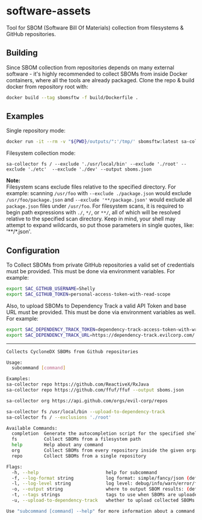 # software-assets

Tool for SBOM (Software Bill Of Materials) collection from filesystems & GitHub repositories.

## Building
Since SBOM collection from repositories depends on many external software - it's highly recommended to collect SBOMs from inside Docker containers, where all the tools are already packaged.
Clone the repo & build docker from repository root with:
```bash
docker build --tag sbomsftw -f build/Dockerfile .
```
## Examples
Single repository mode:
```bash
docker run -it --rm -v "${PWD}/outputs/":'/tmp/' sbomsftw:latest sa-collector repo https://github.com/cloudflare/quiche --output /tmp/sboms.json
```
Filesystem collection mode:
```
sa-collector fs / --exclude './usr/local/bin' --exclude './root' --exclude './etc'  --exclude './dev' --output sboms.json
```
**Note:**\
Filesystem scans exclude files relative to the specified directory. For example: scanning `/usr/foo` with `--exclude ./package.json` would exclude `/usr/foo/package.json` and `--exclude '**/package.json'` would exclude all `package.json` files under `/usr/foo`. For filesystem scans, it is required to begin path expressions with `./`, `*/`, or `**/`, all of which will be resolved relative to the specified scan directory. Keep in mind, your shell may attempt to expand wildcards, so put those parameters in single quotes, like: '**/*.json'.


## Configuration
To Collect SBOMs from private GitHub repositories a valid set of credentials must be provided.
This must be done via environment variables. For example:
```bash
export SAC_GITHUB_USERNAME=Shelly
export SAC_GITHUB_TOKEN=personal-access-token-with-read-scope
```
Also, to upload SBOMs to Dependency Track a valid API Token and base URL must be provided.
This must be done via environment variables as well. For example:
```bash
export SAC_DEPENDENCY_TRACK_TOKEN=dependency-track-access-token-with-write-scope
export SAC_DEPENDENCY_TRACK_URL=https://dependency-track.evilcorp.com/
```
------
```bash
Collects CycloneDX SBOMs from Github repositories

Usage:
  subcommand [command]

Examples:
sa-collector repo https://github.com/ReactiveX/RxJava                  collect SBOMs from RxJava repository & output them to stdout
sa-collector repo https://github.com/ffuf/ffuf --output sboms.json     collect SBOMs from ffuf repository & write results to sboms.json

sa-collector org https://api.github.com/orgs/evil-corp/repos           collect SBOMs from evil-corp organization & output them to stdout

sa-collector fs /usr/local/bin --upload-to-dependency-track            collect SBOMs recursively from /usr/local/bin directory & upload them to Dependency Track
sa-collector fs / --exclusions './root'                                collect SBOMs recursively from root directory while excluding /root directory

Available Commands:
  completion  Generate the autocompletion script for the specified shell
  fs          Collect SBOMs from a filesystem path
  help        Help about any command
  org         Collect SBOMs from every repository inside the given organization
  repo        Collect SBOMs from a single repository

Flags:
  -h, --help                         help for subcommand
  -f, --log-format string            log format: simple/fancy/json (default "simple")
  -l, --log-level string             log level: debug/info/warn/error/fatal/panic (default "info")
  -o, --output string                where to output SBOM results: (defaults to stdout when unspecified)
  -t, --tags strings                 tags to use when SBOMs are uploaded to Dependency Track (optional)
  -u, --upload-to-dependency-track   whether to upload collected SBOMs to Dependency Track (default: false)

Use "subcommand [command] --help" for more information about a command.
```
